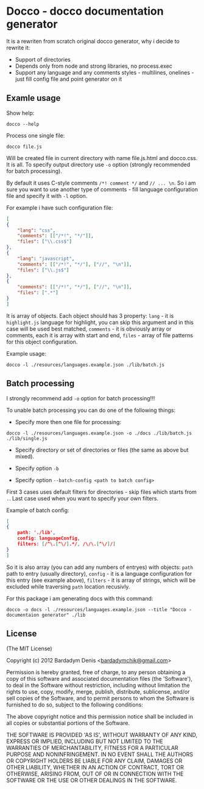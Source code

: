 # Docco - docco documentation generator

It is a rewriten from scratch original docco generator, why i decide to rewrite it:

* Support of directories
* Depends only from node and strong libraries, no process.exec
* Support any language and any comments styles - multilines, onelines - just fill config file and point generator on it

## Examle usage

Show help:

```
docco --help
```

Process one single file:

```
docco file.js
```
Will be created file in current directory with name file.js.html and docco.css. It is all. To specify output directory use `-o` option (strongly recommended for batch processing).

By default it uses C-style comments `/*! comment */` and `// ... \n`. So i am sure you want to use another type of comments - fill language configuration file and specify it with `-l` option.

For example i have such configuration file: 

```json
[
{
	"lang": "css",
	"comments": [["/*!", "*/"]],
	"files": ["\\.css$"] 
},
{
	"lang": "javascript",
	"comments": [["/*!", "*/"], ["//", "\n"]],
	"files": ["\\.js$"] 
},
{
	"comments": [["/*!", "*/"], ["//", "\n"]],
	"files": [".*"] 
}
]
```

It is array of objects. Each object should has 3 property: `lang` - it is `highlight.js` language for highlight, you can skip this argument and in this case will be used best matched, `comments` - it is obviously array or comments, each it is array with start and end, `files` - array of file patterns for this object configuration.

Example usage:

```
docco -l ./resources/languages.example.json ./lib/batch.js
```

## Batch processing

I strongly recommend add `-o` option for batch processing!!!

To unable batch processing you can do one of the following things:

* Specify more then one file for processing:

```
docco -l ./resources/languages.example.json -o ./docs ./lib/batch.js ./lib/single.js
```

* Specify directory or set of directories or files (the same as above but mixed).

* Specify option `-b`

* Specify option `--batch-config <path to batch config>`

First 3 cases uses default filters for directories - skip files which starts from `.`. Last case used when you want to specify your own filters.

Example of batch config:

```json
[
{
	path: './lib',
	config: languageConfig,
	filters: [/^\.[^\/].*/, /\/\.[^\/]/]
}
]
```

So it is also array (you can add any numbers of entryes) with objects: `path` path to entry (usually directory), `config` - it is a language configuration for this entry (see example above), `filters` - it is array of strings, which will be excluded while traversing `path` location recusivly.

For this package i am generating docs with this command:

```
docco -o docs -l ./resources/languages.example.json --title "Docco - documentaion generator" ./lib
```

## License 

(The MIT License)

Copyright (c) 2012 Bardadym Denis &lt;bardadymchik@gmail.com&gt;

Permission is hereby granted, free of charge, to any person obtaining
a copy of this software and associated documentation files (the
'Software'), to deal in the Software without restriction, including
without limitation the rights to use, copy, modify, merge, publish,
distribute, sublicense, and/or sell copies of the Software, and to
permit persons to whom the Software is furnished to do so, subject to
the following conditions:

The above copyright notice and this permission notice shall be
included in all copies or substantial portions of the Software.

THE SOFTWARE IS PROVIDED 'AS IS', WITHOUT WARRANTY OF ANY KIND,
EXPRESS OR IMPLIED, INCLUDING BUT NOT LIMITED TO THE WARRANTIES OF
MERCHANTABILITY, FITNESS FOR A PARTICULAR PURPOSE AND NONINFRINGEMENT.
IN NO EVENT SHALL THE AUTHORS OR COPYRIGHT HOLDERS BE LIABLE FOR ANY
CLAIM, DAMAGES OR OTHER LIABILITY, WHETHER IN AN ACTION OF CONTRACT,
TORT OR OTHERWISE, ARISING FROM, OUT OF OR IN CONNECTION WITH THE
SOFTWARE OR THE USE OR OTHER DEALINGS IN THE SOFTWARE.
